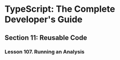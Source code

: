# TypeScript: The Complete Developer's Guide

## Section 11: Reusable Code

### Lesson 107. Running an Analysis
